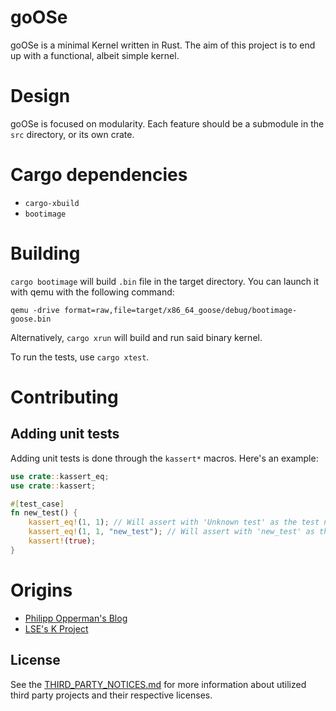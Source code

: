 # goOSe

goOSe is a minimal Kernel written in Rust. The aim of this project is to end up
with a functional, albeit simple kernel.

# Design

goOSe is focused on modularity. Each feature should be a submodule in the
`src` directory, or its own crate.

# Cargo dependencies

* `cargo-xbuild`
* `bootimage`

# Building

`cargo bootimage` will build `.bin` file in the target directory. You can
launch it with qemu with the following command:

`qemu -drive format=raw,file=target/x86_64_goose/debug/bootimage-goose.bin`

Alternatively, `cargo xrun` will build and run said binary kernel.

To run the tests, use `cargo xtest`.

# Contributing

## Adding unit tests

Adding unit tests is done through the `kassert*` macros. Here's an example:

```rust
use crate::kassert_eq;
use crate::kassert;

#[test_case]
fn new_test() {
    kassert_eq!(1, 1); // Will assert with 'Unknown test' as the test name
    kassert_eq!(1, 1, "new_test"); // Will assert with 'new_test' as the test name
    kassert!(true);
}
```

# Origins

* [Philipp Opperman's Blog](https://os.phil-opp.com/)
* [LSE's K Project](https://k.lse.epita.fr)

## License

See the [THIRD_PARTY_NOTICES.md](THIRD_PARTY_NOTICES.md) for more information about utilized third
party projects and their respective licenses.
